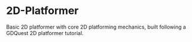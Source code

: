 # 2D-Platformer
Basic 2D platformer with core 2D platforming mechanics, built following a GDQuest 2D platformer tutorial.
